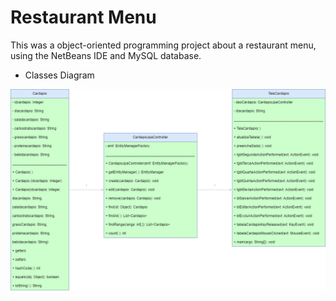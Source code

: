 # Restaurant Menu
This was a object-oriented programming project about a restaurant menu, using the NetBeans IDE and MySQL database.

- Classes Diagram

![alt text](https://github.com/ThiagoAKAtrist/restaurant_menu/blob/master/classdiagram.png?raw=true)
